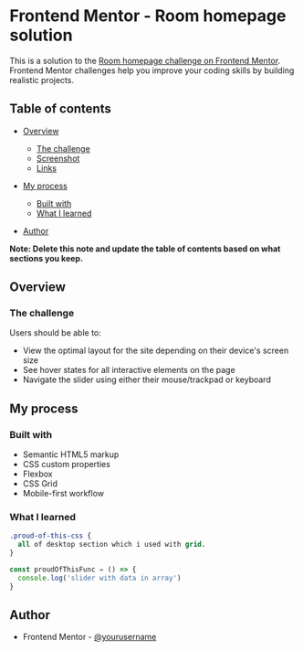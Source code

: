 # Frontend Mentor - Room homepage solution

This is a solution to the [Room homepage challenge on Frontend Mentor](https://www.frontendmentor.io/challenges/room-homepage-BtdBY_ENq). Frontend Mentor challenges help you improve your coding skills by building realistic projects. 

## Table of contents

- [Overview](#overview)
  - [The challenge](#the-challenge)
  - [Screenshot](#screenshot)
  - [Links](#links)
- [My process](#my-process)
  - [Built with](#built-with)
  - [What I learned](#what-i-learned)


- [Author](#author)


**Note: Delete this note and update the table of contents based on what sections you keep.**

## Overview

### The challenge

Users should be able to:

- View the optimal layout for the site depending on their device's screen size
- See hover states for all interactive elements on the page
- Navigate the slider using either their mouse/trackpad or keyboard



## My process

### Built with

- Semantic HTML5 markup
- CSS custom properties
- Flexbox
- CSS Grid
- Mobile-first workflow



### What I learned




```css
.proud-of-this-css {
  all of desktop section which i used with grid.
}
```
```js
const proudOfThisFunc = () => {
  console.log('slider with data in array')
}
```

## Author

- Frontend Mentor - [@yourusername](https://www.frontendmentor.io/profile/MichalChoma)

